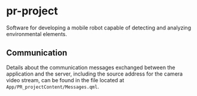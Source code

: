 # pr-project
Software for developing a mobile robot capable of detecting and analyzing environmental elements.

## Communication
Details about the communication messages exchanged between the application and the server, including the source address for the camera video stream, can be found in the file located at ```App/PR_projectContent/Messages.qml```.
